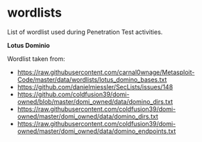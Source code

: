 # wordlists

List of wordlist used during Penetration Test activities.

**Lotus Dominio**

Wordlist taken from:
 - https://raw.githubusercontent.com/carnal0wnage/Metasploit-Code/master/data/wordlists/lotus_domino_bases.txt
 - https://github.com/danielmiessler/SecLists/issues/148
 - https://github.com/coldfusion39/domi-owned/blob/master/domi_owned/data/domino_dirs.txt
 - https://raw.githubusercontent.com/coldfusion39/domi-owned/master/domi_owned/data/domino_dirs.txt
 - https://raw.githubusercontent.com/coldfusion39/domi-owned/master/domi_owned/data/domino_endpoints.txt
